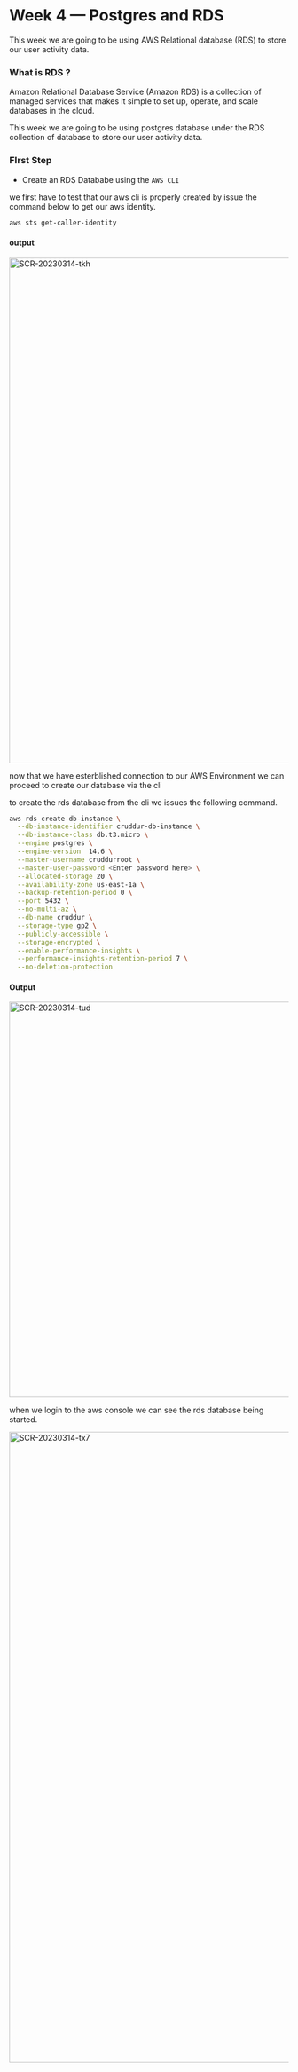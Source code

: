 # Week 4 — Postgres and RDS

This week we are going to be using AWS Relational database (RDS) to store our user activity data.

### What is RDS ?

Amazon Relational Database Service (Amazon RDS) is a collection of managed services that makes it simple to set up, operate, and scale databases in the cloud.

This week we are going to be using postgres database under the RDS collection of database to store our user activity data.

### FIrst Step

- Create an RDS Datababe using the `AWS CLI`

we first have to test that our aws cli is properly created by issue the command below to get our aws identity.

```bash
aws sts get-caller-identity
```

#### output

<img width="911" alt="SCR-20230314-tkh" src="https://user-images.githubusercontent.com/112965272/225126857-df6fe8f3-9833-4003-b6ab-562cd95c79db.png">

now that we have esterblished connection to our AWS Environment we can proceed to create our database via the cli

to create the rds database from the cli we issues the following command.

```bash
aws rds create-db-instance \
  --db-instance-identifier cruddur-db-instance \
  --db-instance-class db.t3.micro \
  --engine postgres \
  --engine-version  14.6 \
  --master-username cruddurroot \
  --master-user-password <Enter password here> \
  --allocated-storage 20 \
  --availability-zone us-east-1a \
  --backup-retention-period 0 \
  --port 5432 \
  --no-multi-az \
  --db-name cruddur \
  --storage-type gp2 \
  --publicly-accessible \
  --storage-encrypted \
  --enable-performance-insights \
  --performance-insights-retention-period 7 \
  --no-deletion-protection
  ```
  
  #### Output
  
  <img width="713" alt="SCR-20230314-tud" src="https://user-images.githubusercontent.com/112965272/225129967-ba152367-325b-4029-a02a-8b50e1aa828c.png">

when we login to the aws console we can see the rds database being started.

<img width="1137" alt="SCR-20230314-tx7" src="https://user-images.githubusercontent.com/112965272/225130129-10e2d818-2dd8-4b82-9422-582608c19746.png">



